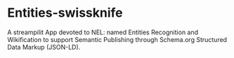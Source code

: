 # Entities-swissknife
A streampilit App devoted to NEL: named Entities Recognition and Wikification to support Semantic Publishing through Schema.org Structured Data Markup (JSON-LD).
